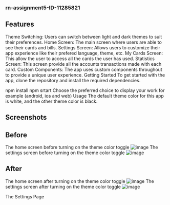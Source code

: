### rn-assignment5-ID-11285821
## Features
Theme Switching: Users can switch between light and dark themes to suit their preferences.
Home Screen: The main screen where users are able to see their cards and bills.
Settings Screen: Allows users to customize their app experience like their prefered language, theme, etc.
My Cards Screen: This allow the user to access all the cards the user has used.
Statistics Screen: This screen provide all the accounts transactions made with each card.
Custom Components: The app uses custom components throughout to provide a unique user experience.
Getting Started
To get started with the app, clone the repository and install the required dependencies.

npm install
npm srtart Choose the preferred choice to display your work for example (android, ios and web)
Usage
The default theme color for this app is white, and the other theme color is black.

## Screenshots
## Before
The home screen before turning on the theme color toggle
![image](https://github.com/Solomonapiok/rn-assignment5-ID-11285821/assets/170146155/0d363eb4-3f03-436b-97b9-7d24fe976d21)
The settings screen before turning on the theme color toggle
![image](https://github.com/Solomonapiok/rn-assignment5-ID-11285821/assets/170146155/cfd0fda0-0499-4d43-b52c-f37aab75a10d)

## After
The home screen after turning on the theme color toggle
![image](https://github.com/Solomonapiok/rn-assignment5-ID-11285821/assets/170146155/a018195c-9c9c-4701-aba5-528dd1e9e337)
The settings screen after turning on the theme color toggle
![image](https://github.com/Solomonapiok/rn-assignment5-ID-11285821/assets/170146155/deb64155-d229-46af-a83f-3139fd6f3ec1)

The Settings Page
